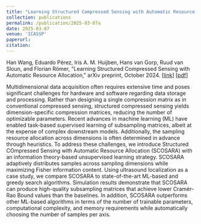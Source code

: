 ```yaml
---
title: "Learning Structured Compressed Sensing with Automatic Resource Allocation"
collection: publications
permalink: /publication/2025-03-07a
date: 2025-03-07
venue: 'ICASSP'
paperurl: 
citation: 
---
```


Han Wang, Eduardo Pérez, Iris A. M. Huijben, Hans van Gorp, Ruud van Sloun, and Florian Römer, "Learning Structured Compressed Sensing with Automatic Resource Allocation," arXiv preprint, October 2024.
\[[link](https://doi.org/10.1109/ICASSP49660.2025.10890854)\]
\[[pdf](http://hansvangorp.github.io/files/2025-03-07a.pdf)\]

Multidimensional data acquisition often requires extensive time and poses significant challenges for hardware and software regarding data storage and processing. Rather than designing a single compression matrix as in conventional compressed sensing, structured compressed sensing yields dimension-specific compression matrices, reducing the number of optimizable parameters. Recent advances in machine learning (ML) have enabled task-based supervised learning of subsampling matrices, albeit at the expense of complex downstream models. Additionally, the sampling resource allocation across dimensions is often determined in advance through heuristics. To address these challenges, we introduce Structured COmpressed Sensing with Automatic Resource Allocation (SCOSARA) with an information theory-based unsupervised learning strategy. SCOSARA adaptively distributes samples across sampling dimensions while maximizing Fisher information content. Using ultrasound localization as a case study, we compare SCOSARA to state-of-the-art ML-based and greedy search algorithms. Simulation results demonstrate that SCOSARA can produce high-quality subsampling matrices that achieve lower Cramér-Rao Bound values than the baselines. In addition, SCOSARA outperforms other ML-based algorithms in terms of the number of trainable parameters, computational complexity, and memory requirements while automatically choosing the number of samples per axis.